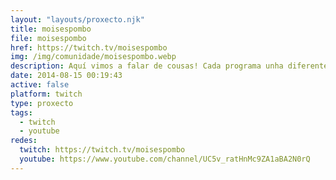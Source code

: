 ```yaml
---
layout: "layouts/proxecto.njk"
title: moisespombo
file: moisespombo
href: https://twitch.tv/moisespombo
img: /img/comunidade/moisespombo.webp
description: Aquí vimos a falar de cousas! Cada programa unha diferente. HOXE FALAMOS DE "SAIDA". Lembra que podes enviar o teu audio ao telegram @Mpombo
date: 2014-08-15 00:19:43
active: false
platform: twitch
type: proxecto
tags:
  - twitch
  - youtube
redes:
  twitch: https://twitch.tv/moisespombo
  youtube: https://www.youtube.com/channel/UC5v_ratHnMc9ZA1aBA2N0rQ
---
```

